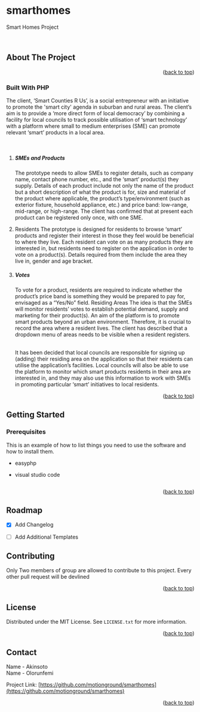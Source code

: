# smarthomes
Smart Homes Project
<!--
*** Thanks for checking out the Best-README-Template. If you have a suggestion
*** that would make this better, please fork the repo and create a pull request
*** or simply open an issue with the tag "enhancement".
*** Don't forget to give the project a star!
*** Thanks again! Now go create something AMAZING! :D
-->



<!-- PROJECT SHIELDS -->
<!--
*** I'm using markdown "reference style" links for readability.
*** Reference links are enclosed in brackets [ ] instead of parentheses ( ).
*** See the bottom of this document for the declaration of the reference variables
*** for contributors-url, forks-url, etc. This is an optional, concise syntax you may use.
*** https://www.markdownguide.org/basic-syntax/#reference-style-links
-->


<br/>






<!-- ABOUT THE PROJECT -->
## About The Project

<p align="right">(<a href="#readme-top">back to top</a>)</p>



### Built With PHP

<p>
The client, ‘Smart Counties R Us’, is a social entrepreneur with an initiative to promote the 'smart city' agenda in suburban and rural areas. The client’s aim is to provide a ‘more direct form of local democracy’  by combining a facility for local councils to track possible utilisation of ‘smart technology’ with a platform where small to medium enterprises (SME) can promote relevant ‘smart’ products in a local area. 
</p>
<br>

<p>
<ol>
<li>
<p><h5>SMEs and Products</h5>

The prototype needs to allow SMEs to register details, such as company name, contact phone number, etc., and the ‘smart’ product(s) they supply. Details of each product include not only the name of the product but a short description of what the product is for, size and material of the product where applicable, the product’s type/environment (such as exterior fixture, household appliance, etc.) and price band: low-range, mid-range, or high-range. The client has confirmed that at present each product can be registered only once, with one SME.
</p>
</li>

<li>
  <p><h>Residents</h5>
  The prototype is designed for residents to browse ‘smart’ products and register their interest in those they feel would be beneficial to where they live. Each         resident can vote on as many products they are interested in, but residents need to register on the application in order to vote on a product(s). Details required     from them include the area they live in, gender and age bracket.</p>
</li>

<li>
<p><h5>Votes</h5>

To vote for a product, residents are required to indicate whether the product’s price band is something they would be prepared to pay for, envisaged as a “Yes/No” field. 
Residing Areas 
The idea is that the SMEs will monitor residents’ votes to establish potential demand, supply and marketing for their product(s). An aim of the platform is to promote smart products beyond an urban environment. Therefore, it is crucial to record the area where a resident lives. The client has described that a dropdown menu of areas needs to be visible when a resident registers.
<p>
<br>
It has been decided that local councils are responsible for signing up (adding) their residing area on the application so that their residents can utilise the application’s facilities. Local councils will also be able to use the platform to monitor which smart products residents in their area are interested in, and they may also use this information to work with SMEs in promoting particular ‘smart’ initiatives to local residents.
</p>
</li>

</ol>


<p align="right">(<a href="#readme-top">back to top</a>)</p>



<!-- GETTING STARTED -->
## Getting Started


### Prerequisites

This is an example of how to list things you need to use the software and how to install them.
* easyphp
* visual studio code



   ```

<p align="right">(<a href="#readme-top">back to top</a>)</p>



<!-- ROADMAP -->
## Roadmap

- [x] Add Changelog
- [ ] Add Additional Templates 



<!-- CONTRIBUTING -->
## Contributing

Only Two members of group are allowed to contribute to this project. Every other pull request will be devlined

<p align="right">(<a href="#readme-top">back to top</a>)</p>



<!-- LICENSE -->
## License

Distributed under the MIT License. See `LICENSE.txt` for more information.

<p align="right">(<a href="#readme-top">back to top</a>)</p>



<!-- CONTACT -->
## Contact

Name - Akinsoto
<br>
Name - Olorunfemi 

Project Link: [https://github.com/motionground/smarthomes](https://github.com/motionground/smarthomes)

<p align="right">(<a href="#readme-top">back to top</a>)</p>





<!-- MARKDOWN LINKS & IMAGES -->
<!-- https://www.markdownguide.org/basic-syntax/#reference-style-links -->
[contributors-shield]: https://img.shields.io/github/contributors/othneildrew/Best-README-Template.svg?style=for-the-badge
[contributors-url]: https://github.com/othneildrew/Best-README-Template/graphs/contributors
[forks-shield]: https://img.shields.io/github/forks/othneildrew/Best-README-Template.svg?style=for-the-badge
[forks-url]: https://github.com/othneildrew/Best-README-Template/network/members
[stars-shield]: https://img.shields.io/github/stars/othneildrew/Best-README-Template.svg?style=for-the-badge
[stars-url]: https://github.com/othneildrew/Best-README-Template/stargazers
[issues-shield]: https://img.shields.io/github/issues/othneildrew/Best-README-Template.svg?style=for-the-badge
[issues-url]: https://github.com/othneildrew/Best-README-Template/issues
[license-shield]: https://img.shields.io/github/license/othneildrew/Best-README-Template.svg?style=for-the-badge
[license-url]: https://github.com/motionground/smarthomes/blob/master/LICENSE.txt
[linkedin-shield]: https://img.shields.io/badge/-LinkedIn-black.svg?style=for-the-badge&logo=linkedin&colorB=555
[linkedin-url]: https://linkedin.com/in/othneildrew
[product-screenshot]: images/screenshot.png
[Next.js]: https://img.shields.io/badge/next.js-000000?style=for-the-badge&logo=nextdotjs&logoColor=white
[Next-url]: https://nextjs.org/
[React.js]: https://img.shields.io/badge/React-20232A?style=for-the-badge&logo=react&logoColor=61DAFB
[React-url]: https://reactjs.org/
[Vue.js]: https://img.shields.io/badge/Vue.js-35495E?style=for-the-badge&logo=vuedotjs&logoColor=4FC08D
[Vue-url]: https://vuejs.org/
[Angular.io]: https://img.shields.io/badge/Angular-DD0031?style=for-the-badge&logo=angular&logoColor=white
[Angular-url]: https://angular.io/
[Svelte.dev]: https://img.shields.io/badge/Svelte-4A4A55?style=for-the-badge&logo=svelte&logoColor=FF3E00
[Svelte-url]: https://svelte.dev/
[Laravel.com]: https://img.shields.io/badge/Laravel-FF2D20?style=for-the-badge&logo=laravel&logoColor=white
[Laravel-url]: https://laravel.com
[Bootstrap.com]: https://img.shields.io/badge/Bootstrap-563D7C?style=for-the-badge&logo=bootstrap&logoColor=white
[Bootstrap-url]: https://getbootstrap.com
[JQuery.com]: https://img.shields.io/badge/jQuery-0769AD?style=for-the-badge&logo=jquery&logoColor=white
[JQuery-url]: https://jquery.com 
